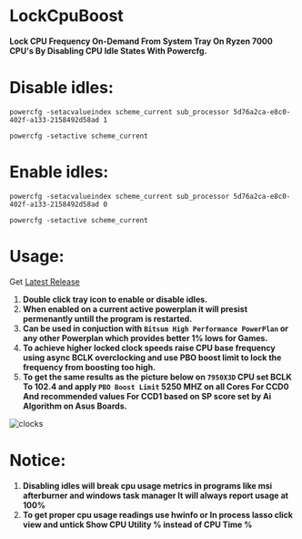 # LockCpuBoost
**Lock CPU Frequency On-Demand From System Tray On Ryzen 7000 CPU's By Disabling CPU Idle States With Powercfg.**


# Disable idles:


`powercfg -setacvalueindex scheme_current sub_processor 5d76a2ca-e8c0-402f-a133-2158492d58ad 1`

`powercfg -setactive scheme_current`


# Enable idles:


`powercfg -setacvalueindex scheme_current sub_processor 5d76a2ca-e8c0-402f-a133-2158492d58ad 0`

`powercfg -setactive scheme_current`


# Usage:
Get [Latest Release](https://github.com/7gxycn08/LockCpuBoost/releases/)
1. **Double click tray icon to enable or disable idles.**
2. **When enabled on a current active powerplan it will presist permenantly untill the program is restarted.**
3. **Can be used in conjuction with `Bitsum High Performance PowerPlan` or any other Powerplan which provides better 1% lows for Games.**
4. **To achieve higher locked clock speeds raise CPU base frequency using async BCLK overclocking and use PBO boost limit to lock the frequency from boosting too high.**
5. **To get the same results as the picture below on `7950X3D` CPU set BCLK To 102.4 and apply `PBO Boost Limit` 5250 MHZ on all Cores For CCD0 And recommended values For CCD1 based on SP score set by Ai Algorithm on Asus Boards.**



![clocks](https://github.com/7gxycn08/LockCpuBoost/assets/121936658/7fc9fb5e-9f6d-471d-a153-4709069e0a08)


# Notice:
1. **Disabling idles will break cpu usage metrics in programs like msi afterburner and windows task manager It will always report usage at 100%**
2. **To get proper cpu usage readings use hwinfo or In process lasso click view and untick Show CPU Utility % instead of CPU Time %**
